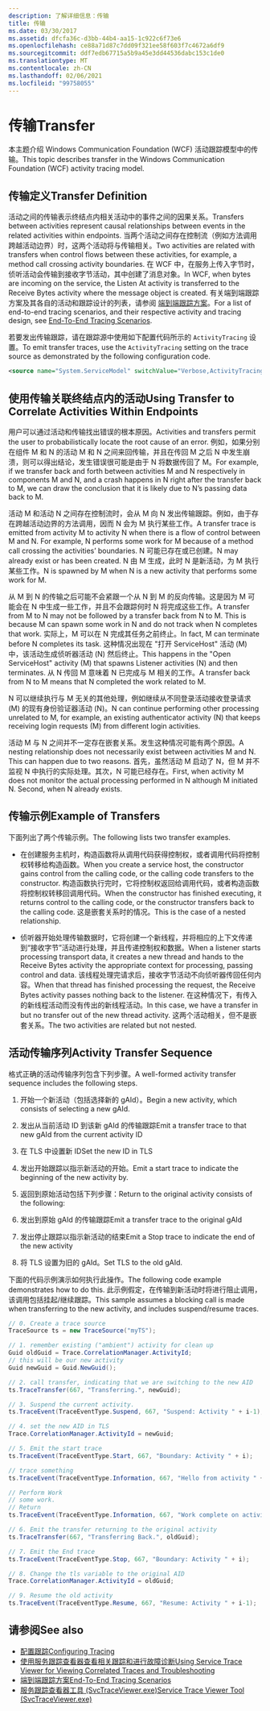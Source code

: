 ```yaml
---
description: 了解详细信息：传输
title: 传输
ms.date: 03/30/2017
ms.assetid: dfcfa36c-d3bb-44b4-aa15-1c922c6f73e6
ms.openlocfilehash: ce88a71d87c7dd09f321ee58f603f7c4672a6df9
ms.sourcegitcommit: ddf7edb67715a5b9a45e3dd44536dabc153c1de0
ms.translationtype: MT
ms.contentlocale: zh-CN
ms.lasthandoff: 02/06/2021
ms.locfileid: "99758055"
---
```

# <a name="transfer"></a><span data-ttu-id="78085-103">传输</span><span class="sxs-lookup"><span data-stu-id="78085-103">Transfer</span></span>

<span data-ttu-id="78085-104">本主题介绍 Windows Communication Foundation (WCF) 活动跟踪模型中的传输。</span><span class="sxs-lookup"><span data-stu-id="78085-104">This topic describes transfer in the Windows Communication Foundation (WCF) activity tracing model.</span></span>  
  
## <a name="transfer-definition"></a><span data-ttu-id="78085-105">传输定义</span><span class="sxs-lookup"><span data-stu-id="78085-105">Transfer Definition</span></span>  

 <span data-ttu-id="78085-106">活动之间的传输表示终结点内相关活动中的事件之间的因果关系。</span><span class="sxs-lookup"><span data-stu-id="78085-106">Transfers between activities represent causal relationships between events in the related activities within endpoints.</span></span> <span data-ttu-id="78085-107">当两个活动之间存在控制流（例如方法调用跨越活动边界）时，这两个活动将与传输相关。</span><span class="sxs-lookup"><span data-stu-id="78085-107">Two activities are related with transfers when control flows between these activities, for example, a method call crossing activity boundaries.</span></span> <span data-ttu-id="78085-108">在 WCF 中，在服务上传入字节时，侦听活动会传输到接收字节活动，其中创建了消息对象。</span><span class="sxs-lookup"><span data-stu-id="78085-108">In WCF, when bytes are incoming on the service, the Listen At activity is transferred to the Receive Bytes activity where the message object is created.</span></span> <span data-ttu-id="78085-109">有关端到端跟踪方案及其各自的活动和跟踪设计的列表，请参阅 [端到端跟踪方案](end-to-end-tracing-scenarios.md)。</span><span class="sxs-lookup"><span data-stu-id="78085-109">For a list of end-to-end tracing scenarios, and their respective activity and tracing design, see [End-To-End Tracing Scenarios](end-to-end-tracing-scenarios.md).</span></span>  
  
 <span data-ttu-id="78085-110">若要发出传输跟踪，请在跟踪源中使用如下配置代码所示的 `ActivityTracing` 设置。</span><span class="sxs-lookup"><span data-stu-id="78085-110">To emit transfer traces, use the `ActivityTracing` setting on the trace source as demonstrated by the following configuration code.</span></span>  
  
```xml  
<source name="System.ServiceModel" switchValue="Verbose,ActivityTracing">  
```  
  
## <a name="using-transfer-to-correlate-activities-within-endpoints"></a><span data-ttu-id="78085-111">使用传输关联终结点内的活动</span><span class="sxs-lookup"><span data-stu-id="78085-111">Using Transfer to Correlate Activities Within Endpoints</span></span>  

 <span data-ttu-id="78085-112">用户可以通过活动和传输找出错误的根本原因。</span><span class="sxs-lookup"><span data-stu-id="78085-112">Activities and transfers permit the user to probabilistically locate the root cause of an error.</span></span> <span data-ttu-id="78085-113">例如，如果分别在组件 M 和 N 的活动 M 和 N 之间来回传输，并且在传回 M 之后 N 中发生崩溃，则可以得出结论，发生错误很可能是由于 N 将数据传回了 M。</span><span class="sxs-lookup"><span data-stu-id="78085-113">For example, if we transfer back and forth between activities M and N respectively in components M and N, and a crash happens in N right after the transfer back to M, we can draw the conclusion that it is likely due to N’s passing data back to M.</span></span>  
  
 <span data-ttu-id="78085-114">活动 M 和活动 N 之间存在控制流时，会从 M 向 N 发出传输跟踪。例如，由于存在跨越活动边界的方法调用，因而 N 会为 M 执行某些工作。</span><span class="sxs-lookup"><span data-stu-id="78085-114">A transfer trace is emitted from activity M to activity N when there is a flow of control between M and N. For example, N performs some work for M because of a method call crossing the activities’ boundaries.</span></span> <span data-ttu-id="78085-115">N 可能已存在或已创建。</span><span class="sxs-lookup"><span data-stu-id="78085-115">N may already exist or has been created.</span></span> <span data-ttu-id="78085-116">N 由 M 生成，此时 N 是新活动，为 M 执行某些工作。</span><span class="sxs-lookup"><span data-stu-id="78085-116">N is spawned by M when N is a new activity that performs some work for M.</span></span>  
  
 <span data-ttu-id="78085-117">从 M 到 N 的传输之后可能不会紧跟一个从 N 到 M 的反向传输。这是因为 M 可能会在 N 中生成一些工作，并且不会跟踪何时 N 将完成这些工作。</span><span class="sxs-lookup"><span data-stu-id="78085-117">A transfer from M to N may not be followed by a transfer back from N to M. This is because M can spawn some work in N and do not track when N completes that work.</span></span> <span data-ttu-id="78085-118">实际上，M 可以在 N 完成其任务之前终止。</span><span class="sxs-lookup"><span data-stu-id="78085-118">In fact, M can terminate before N completes its task.</span></span> <span data-ttu-id="78085-119">这种情况出现在 "打开 ServiceHost" 活动 (M) 中，该活动生成侦听器活动 (N) 然后终止。</span><span class="sxs-lookup"><span data-stu-id="78085-119">This happens in the "Open ServiceHost" activity (M) that spawns Listener activities (N) and then terminates.</span></span> <span data-ttu-id="78085-120">从 N 传回 M 意味着 N 已完成与 M 相关的工作。</span><span class="sxs-lookup"><span data-stu-id="78085-120">A transfer back from N to M means that N completed the work related to M.</span></span>  
  
 <span data-ttu-id="78085-121">N 可以继续执行与 M 无关的其他处理，例如继续从不同登录活动接收登录请求 (M) 的现有身份验证器活动 (N)。</span><span class="sxs-lookup"><span data-stu-id="78085-121">N can continue performing other processing unrelated to M, for example, an existing authenticator activity (N) that keeps receiving login requests (M) from different login activities.</span></span>  
  
 <span data-ttu-id="78085-122">活动 M 与 N 之间并不一定存在嵌套关系。发生这种情况可能有两个原因。</span><span class="sxs-lookup"><span data-stu-id="78085-122">A nesting relationship does not necessarily exist between activities M and N. This can happen due to two reasons.</span></span> <span data-ttu-id="78085-123">首先，虽然活动 M 启动了 N，但 M 并不监视 N 中执行的实际处理。其次，N 可能已经存在。</span><span class="sxs-lookup"><span data-stu-id="78085-123">First, when activity M does not monitor the actual processing performed in N although M initiated N. Second, when N already exists.</span></span>  
  
## <a name="example-of-transfers"></a><span data-ttu-id="78085-124">传输示例</span><span class="sxs-lookup"><span data-stu-id="78085-124">Example of Transfers</span></span>  

 <span data-ttu-id="78085-125">下面列出了两个传输示例。</span><span class="sxs-lookup"><span data-stu-id="78085-125">The following lists two transfer examples.</span></span>  
  
- <span data-ttu-id="78085-126">在创建服务主机时，构造函数将从调用代码获得控制权，或者调用代码将控制权转移给构造函数。</span><span class="sxs-lookup"><span data-stu-id="78085-126">When you create a service host, the constructor gains control from the calling code, or the calling code transfers to the constructor.</span></span> <span data-ttu-id="78085-127">构造函数执行完时，它将控制权返回给调用代码，或者构造函数将控制权转移回调用代码。</span><span class="sxs-lookup"><span data-stu-id="78085-127">When the constructor has finished executing, it returns control to the calling code, or the constructor transfers back to the calling code.</span></span> <span data-ttu-id="78085-128">这是嵌套关系时的情况。</span><span class="sxs-lookup"><span data-stu-id="78085-128">This is the case of a nested relationship.</span></span>  
  
- <span data-ttu-id="78085-129">侦听器开始处理传输数据时，它将创建一个新线程，并将相应的上下文传递到“接收字节”活动进行处理，并且传递控制权和数据。</span><span class="sxs-lookup"><span data-stu-id="78085-129">When a listener starts processing transport data, it creates a new thread and hands to the Receive Bytes activity the appropriate context for processing, passing control and data.</span></span> <span data-ttu-id="78085-130">该线程处理完请求后，接收字节活动不向侦听器传回任何内容。</span><span class="sxs-lookup"><span data-stu-id="78085-130">When that thread has finished processing the request, the Receive Bytes activity passes nothing back to the listener.</span></span> <span data-ttu-id="78085-131">在这种情况下，有传入的新线程活动而没有传出的新线程活动。</span><span class="sxs-lookup"><span data-stu-id="78085-131">In this case, we have a transfer in but no transfer out of the new thread activity.</span></span> <span data-ttu-id="78085-132">这两个活动相关，但不是嵌套关系。</span><span class="sxs-lookup"><span data-stu-id="78085-132">The two activities are related but not nested.</span></span>  
  
## <a name="activity-transfer-sequence"></a><span data-ttu-id="78085-133">活动传输序列</span><span class="sxs-lookup"><span data-stu-id="78085-133">Activity Transfer Sequence</span></span>  

 <span data-ttu-id="78085-134">格式正确的活动传输序列包含下列步骤。</span><span class="sxs-lookup"><span data-stu-id="78085-134">A well-formed activity transfer sequence includes the following steps.</span></span>  
  
1. <span data-ttu-id="78085-135">开始一个新活动（包括选择新的 gAId）。</span><span class="sxs-lookup"><span data-stu-id="78085-135">Begin a new activity, which consists of selecting a new gAId.</span></span>  
  
2. <span data-ttu-id="78085-136">发出从当前活动 ID 到该新 gAId 的传输跟踪</span><span class="sxs-lookup"><span data-stu-id="78085-136">Emit a transfer trace to that new gAId from the current activity ID</span></span>  
  
3. <span data-ttu-id="78085-137">在 TLS 中设置新 ID</span><span class="sxs-lookup"><span data-stu-id="78085-137">Set the new ID in TLS</span></span>  
  
4. <span data-ttu-id="78085-138">发出开始跟踪以指示新活动的开始。</span><span class="sxs-lookup"><span data-stu-id="78085-138">Emit a start trace to indicate the beginning of the new activity by.</span></span>  
  
5. <span data-ttu-id="78085-139">返回到原始活动包括下列步骤：</span><span class="sxs-lookup"><span data-stu-id="78085-139">Return to the original activity consists of the following:</span></span>  
  
6. <span data-ttu-id="78085-140">发出到原始 gAId 的传输跟踪</span><span class="sxs-lookup"><span data-stu-id="78085-140">Emit a transfer trace to the original gAId</span></span>  
  
7. <span data-ttu-id="78085-141">发出停止跟踪以指示新活动的结束</span><span class="sxs-lookup"><span data-stu-id="78085-141">Emit a Stop trace to indicate the end of the new activity</span></span>  
  
8. <span data-ttu-id="78085-142">将 TLS 设置为旧的 gAId。</span><span class="sxs-lookup"><span data-stu-id="78085-142">Set TLS to the old gAId.</span></span>  
  
 <span data-ttu-id="78085-143">下面的代码示例演示如何执行此操作。</span><span class="sxs-lookup"><span data-stu-id="78085-143">The following code example demonstrates how to do this.</span></span> <span data-ttu-id="78085-144">此示例假定，在传输到新活动时将进行阻止调用，该调用包括挂起/继续跟踪。</span><span class="sxs-lookup"><span data-stu-id="78085-144">This sample assumes a blocking call is made when transferring to the new activity, and includes suspend/resume traces.</span></span>  
  
```csharp
// 0. Create a trace source  
TraceSource ts = new TraceSource("myTS");  

// 1. remember existing ("ambient") activity for clean up  
Guid oldGuid = Trace.CorrelationManager.ActivityId;  
// this will be our new activity  
Guid newGuid = Guid.NewGuid();

// 2. call transfer, indicating that we are switching to the new AID  
ts.TraceTransfer(667, "Transferring.", newGuid);  

// 3. Suspend the current activity.  
ts.TraceEvent(TraceEventType.Suspend, 667, "Suspend: Activity " + i-1);  

// 4. set the new AID in TLS  
Trace.CorrelationManager.ActivityId = newGuid;  

// 5. Emit the start trace  
ts.TraceEvent(TraceEventType.Start, 667, "Boundary: Activity " + i);  

// trace something  
ts.TraceEvent(TraceEventType.Information, 667, "Hello from activity " + i);  

// Perform Work  
// some work.  
// Return  
ts.TraceEvent(TraceEventType.Information, 667, "Work complete on activity " + i);

// 6. Emit the transfer returning to the original activity  
ts.TraceTransfer(667, "Transferring Back.", oldGuid);  

// 7. Emit the End trace  
ts.TraceEvent(TraceEventType.Stop, 667, "Boundary: Activity " + i);  

// 8. Change the tls variable to the original AID  
Trace.CorrelationManager.ActivityId = oldGuid;

// 9. Resume the old activity  
ts.TraceEvent(TraceEventType.Resume, 667, "Resume: Activity " + i-1);  
```  
  
## <a name="see-also"></a><span data-ttu-id="78085-145">请参阅</span><span class="sxs-lookup"><span data-stu-id="78085-145">See also</span></span>

- [<span data-ttu-id="78085-146">配置跟踪</span><span class="sxs-lookup"><span data-stu-id="78085-146">Configuring Tracing</span></span>](configuring-tracing.md)
- [<span data-ttu-id="78085-147">使用服务跟踪查看器查看相关跟踪和进行故障诊断</span><span class="sxs-lookup"><span data-stu-id="78085-147">Using Service Trace Viewer for Viewing Correlated Traces and Troubleshooting</span></span>](using-service-trace-viewer-for-viewing-correlated-traces-and-troubleshooting.md)
- [<span data-ttu-id="78085-148">端到端跟踪方案</span><span class="sxs-lookup"><span data-stu-id="78085-148">End-To-End Tracing Scenarios</span></span>](end-to-end-tracing-scenarios.md)
- [<span data-ttu-id="78085-149">服务跟踪查看器工具 (SvcTraceViewer.exe)</span><span class="sxs-lookup"><span data-stu-id="78085-149">Service Trace Viewer Tool (SvcTraceViewer.exe)</span></span>](../../service-trace-viewer-tool-svctraceviewer-exe.md)
